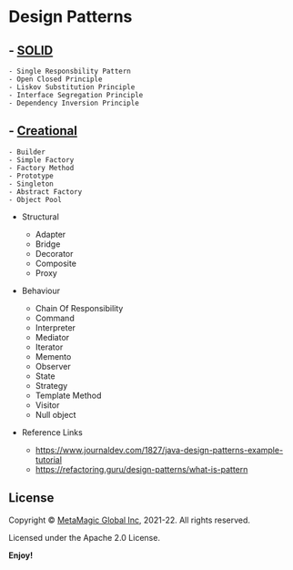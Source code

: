 # Design Patterns


##  - [SOLID](https://github.com/MetaArivu/design-patterns/tree/main/01-solid-design-pattern)
    - Single Responsbility Pattern
    - Open Closed Principle
    - Liskov Substitution Principle
    - Interface Segregation Principle
    - Dependency Inversion Principle


## - [Creational](https://github.com/MetaArivu/design-patterns/tree/main/02-creational-design-pattern)
    - Builder
    - Simple Factory
    - Factory Method
    - Prototype
    - Singleton
    - Abstract Factory
    - Object Pool

- Structural 
    - Adapter
    - Bridge
    - Decorator
    - Composite
    - Proxy
    
- Behaviour
    - Chain Of Responsibility
    - Command
    - Interpreter
    - Mediator
    - Iterator
    - Memento
    - Observer
    - State
    - Strategy
    - Template Method
    - Visitor
    - Null object

- Reference Links
    - https://www.journaldev.com/1827/java-design-patterns-example-tutorial
    - https://refactoring.guru/design-patterns/what-is-pattern
    
 ## License  

Copyright © [MetaMagic Global Inc](http://www.metamagicglobal.com/), 2021-22.  All rights reserved.

Licensed under the Apache 2.0 License.

**Enjoy!**   
